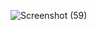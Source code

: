 
![Screenshot (59)](https://github.com/vikasthakurr/commerce.github.io/assets/57730639/5658fd9a-1061-4fec-b897-eee61958e163)

